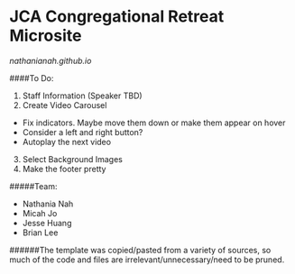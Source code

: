 # JCA Congregational Retreat Microsite
_nathanianah.github.io_

####To Do:
1. Staff Information (Speaker TBD)
2. Create Video Carousel
 * Fix indicators. Maybe move them down or make them appear on hover
 * Consider a left and right button?
 * Autoplay the next video
3. Select Background Images
4. Make the footer pretty

#####Team:
* Nathania Nah
* Micah Jo
* Jesse Huang
* Brian Lee

######The template was copied/pasted from a variety of sources, so much of the code and files are irrelevant/unnecessary/need to be pruned.

